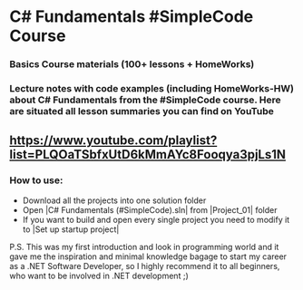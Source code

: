 # C# Fundamentals #SimpleCode Course
### Basics Course materials (100+ lessons + HomeWorks)
### Lecture notes with code examples (including HomeWorks-HW) about C# Fundamentals from the #SimpleCode course. Here are situated all lesson summaries you can find on YouTube
## https://www.youtube.com/playlist?list=PLQOaTSbfxUtD6kMmAYc8Fooqya3pjLs1N

### How to use:
   - Download all the projects into one solution folder 
   -  Open |C# Fundamentals (#SimpleCode).sln| from |Project_01| folder
   - If you want to build and open every single project you need to modify it to |Set up startup project|

P.S. This was my first introduction and look in programming world and it gave me the inspiration and minimal knowledge bagage to start my career as a .NET Software Developer, so I highly recommend it to all beginners, who want to be involved in .NET development ;)
